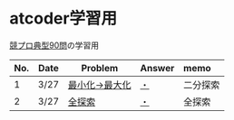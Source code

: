# atcoder学習用

[競プロ典型90問](https://atcoder.jp/contests/typical90)の学習用

|No.|Date|Problem|Answer|memo|
|---|---|---|---|:--|
|1|3/27|[最小化→最大化](https://atcoder.jp/contests/typical90/tasks/typical90_a)|[・](typical90-1)|二分探索|
|2|3/27|[全探索](https://atcoder.jp/contests/typical90/tasks/typical90_b)|[・](typical90-2)|全探索|
